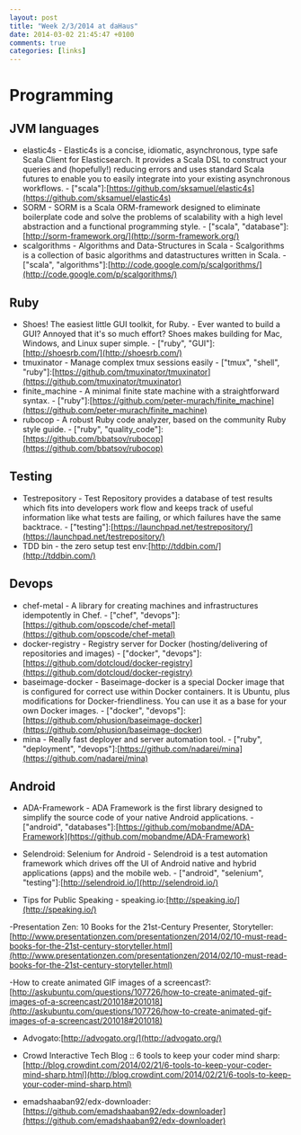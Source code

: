 ```yaml
---
layout: post
title: "Week 2/3/2014 at daHaus"
date: 2014-03-02 21:45:47 +0100
comments: true
categories: [links]
---
```


Programming
===========

JVM languages
-------------
- elastic4s - Elastic4s is a concise, idiomatic, asynchronous, type safe Scala Client for Elasticsearch. It provides a Scala DSL to construct your queries and (hopefully!) reducing errors and uses standard Scala futures to enable you to easily integrate into your existing asynchronous workflows.  - ["scala"]:[https://github.com/sksamuel/elastic4s](https://github.com/sksamuel/elastic4s)
- SORM - SORM is a Scala ORM-framework designed to eliminate boilerplate code and solve the problems of scalability with a high level abstraction and a functional programming style. - ["scala", "database"]:[http://sorm-framework.org/](http://sorm-framework.org/)
- scalgorithms - Algorithms and Data-Structures in Scala - Scalgorithms is a collection of basic algorithms and datastructures written in Scala. - ["scala", "algorithms"]:[http://code.google.com/p/scalgorithms/](http://code.google.com/p/scalgorithms/)

Ruby
----
- Shoes! The easiest little GUI toolkit, for Ruby. - Ever wanted to build a GUI? Annoyed that it's so much effort? Shoes makes building for Mac, Windows, and Linux super simple. - ["ruby", "GUI"]:[http://shoesrb.com/](http://shoesrb.com/)
- tmuxinator - Manage complex tmux sessions easily - ["tmux", "shell", "ruby"]:[https://github.com/tmuxinator/tmuxinator](https://github.com/tmuxinator/tmuxinator)
- finite_machine - A minimal finite state machine with a straightforward syntax. - ["ruby"]:[https://github.com/peter-murach/finite_machine](https://github.com/peter-murach/finite_machine)
- rubocop - A robust Ruby code analyzer, based on the community Ruby style guide. - ["ruby", "quality_code"]:[https://github.com/bbatsov/rubocop](https://github.com/bbatsov/rubocop)


Testing
-------
- Testrepository - Test Repository provides a database of test results which fits into developers work flow and keeps track of useful information like what tests are failing, or which failures have the same backtrace. - ["testing"]:[https://launchpad.net/testrepository/](https://launchpad.net/testrepository/)
- TDD bin - the zero setup test env:[http://tddbin.com/](http://tddbin.com/)

Devops
------
- chef-metal - A library for creating machines and infrastructures idempotently in Chef. - ["chef", "devops"]:[https://github.com/opscode/chef-metal](https://github.com/opscode/chef-metal)
- docker-registry - Registry server for Docker (hosting/delivering of repositories and images) - ["docker", "devops"]:[https://github.com/dotcloud/docker-registry](https://github.com/dotcloud/docker-registry)
- baseimage-docker - Baseimage-docker is a special Docker image that is configured for correct use within Docker containers. It is Ubuntu, plus modifications for Docker-friendliness. You can use it as a base for your own Docker images. - ["docker", "devops"]:[https://github.com/phusion/baseimage-docker](https://github.com/phusion/baseimage-docker)
- mina - Really fast deployer and server automation tool. - ["ruby", "deployment", "devops"]:[https://github.com/nadarei/mina](https://github.com/nadarei/mina)

Android
-------
- ADA-Framework - ADA Framework is the first library designed to simplify the source code of your native Android applications. - ["android", "databases"]:[https://github.com/mobandme/ADA-Framework](https://github.com/mobandme/ADA-Framework)
- Selendroid: Selenium for Android - Selendroid is a test automation framework which drives off the UI of Android native and hybrid applications (apps) and the mobile web.  - ["android", "selenium", "testing"]:[http://selendroid.io/](http://selendroid.io/)


- Tips for Public Speaking - speaking.io:[http://speaking.io/](http://speaking.io/)


-Presentation Zen: 10 Books for the 21st-Century Presenter, Storyteller:[http://www.presentationzen.com/presentationzen/2014/02/10-must-read-books-for-the-21st-century-storyteller.html](http://www.presentationzen.com/presentationzen/2014/02/10-must-read-books-for-the-21st-century-storyteller.html)

-How to create animated GIF images of a screencast?:[http://askubuntu.com/questions/107726/how-to-create-animated-gif-images-of-a-screencast/201018#201018](http://askubuntu.com/questions/107726/how-to-create-animated-gif-images-of-a-screencast/201018#201018)

- Advogato:[http://advogato.org/](http://advogato.org/)

- Crowd Interactive Tech Blog :: 6 tools to keep your coder mind sharp:[http://blog.crowdint.com/2014/02/21/6-tools-to-keep-your-coder-mind-sharp.html](http://blog.crowdint.com/2014/02/21/6-tools-to-keep-your-coder-mind-sharp.html)

- emadshaaban92/edx-downloader:[https://github.com/emadshaaban92/edx-downloader](https://github.com/emadshaaban92/edx-downloader)
